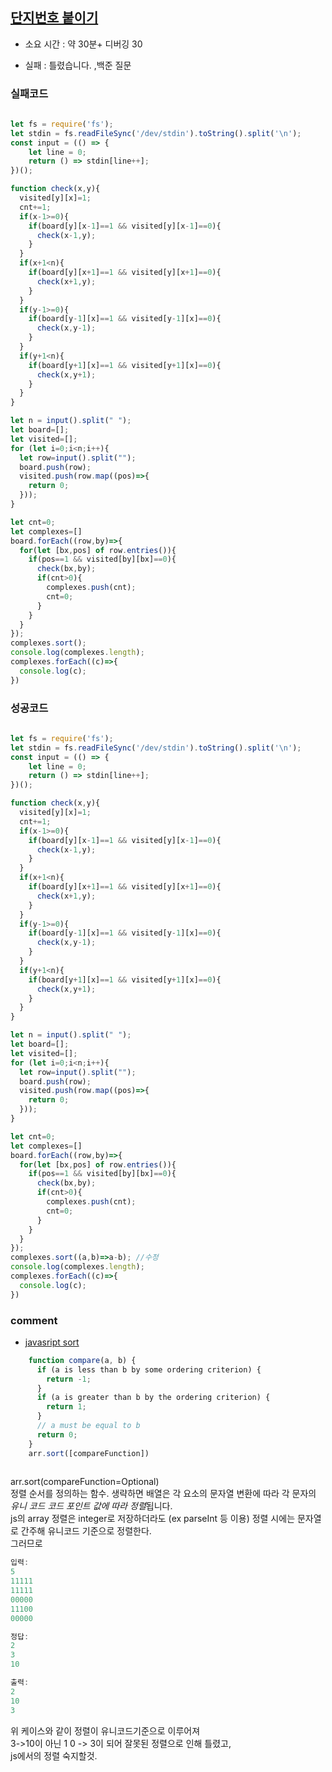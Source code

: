 ## [단지번호 붙이기](https://www.acmicpc.net/problem/2667)
* 소요 시간 : 약 30분+ 디버깅 30
- 실패  : 틀렸습니다. ,백준 질문

### 실패코드
```js
 
let fs = require('fs');
let stdin = fs.readFileSync('/dev/stdin').toString().split('\n');
const input = (() => {
    let line = 0;
    return () => stdin[line++];
})();

function check(x,y){
  visited[y][x]=1;
  cnt+=1;
  if(x-1>=0){
    if(board[y][x-1]==1 && visited[y][x-1]==0){
      check(x-1,y);
    }
  }
  if(x+1<n){
    if(board[y][x+1]==1 && visited[y][x+1]==0){
      check(x+1,y);
    }
  }
  if(y-1>=0){
    if(board[y-1][x]==1 && visited[y-1][x]==0){
      check(x,y-1);
    }
  }
  if(y+1<n){
    if(board[y+1][x]==1 && visited[y+1][x]==0){
      check(x,y+1);
    }
  }
}

let n = input().split(" ");
let board=[];
let visited=[];
for (let i=0;i<n;i++){
  let row=input().split("");
  board.push(row);
  visited.push(row.map((pos)=>{
    return 0;
  }));
}

let cnt=0;
let complexes=[]
board.forEach((row,by)=>{
  for(let [bx,pos] of row.entries()){
    if(pos==1 && visited[by][bx]==0){
      check(bx,by);
      if(cnt>0){
        complexes.push(cnt);
        cnt=0;
      }
    }
  }
});
complexes.sort();
console.log(complexes.length);
complexes.forEach((c)=>{
  console.log(c);
})

```
### 성공코드
```js
 
let fs = require('fs');
let stdin = fs.readFileSync('/dev/stdin').toString().split('\n');
const input = (() => {
    let line = 0;
    return () => stdin[line++];
})();

function check(x,y){
  visited[y][x]=1;
  cnt+=1;
  if(x-1>=0){
    if(board[y][x-1]==1 && visited[y][x-1]==0){
      check(x-1,y);
    }
  }
  if(x+1<n){
    if(board[y][x+1]==1 && visited[y][x+1]==0){
      check(x+1,y);
    }
  }
  if(y-1>=0){
    if(board[y-1][x]==1 && visited[y-1][x]==0){
      check(x,y-1);
    }
  }
  if(y+1<n){
    if(board[y+1][x]==1 && visited[y+1][x]==0){
      check(x,y+1);
    }
  }
}

let n = input().split(" ");
let board=[];
let visited=[];
for (let i=0;i<n;i++){
  let row=input().split("");
  board.push(row);
  visited.push(row.map((pos)=>{
    return 0;
  }));
}

let cnt=0;
let complexes=[]
board.forEach((row,by)=>{
  for(let [bx,pos] of row.entries()){
    if(pos==1 && visited[by][bx]==0){
      check(bx,by);
      if(cnt>0){
        complexes.push(cnt);
        cnt=0;
      }
    }
  }
});
complexes.sort((a,b)=>a-b); //수정
console.log(complexes.length);
complexes.forEach((c)=>{
  console.log(c);
})

```

### comment 


* [javasript sort](https://developer.mozilla.org/ko/docs/Web/JavaScript/Reference/Global_Objects/Array/sort)
```js
    function compare(a, b) {
      if (a is less than b by some ordering criterion) {
        return -1;
      }
      if (a is greater than b by the ordering criterion) {
        return 1;
      }
      // a must be equal to b
      return 0;
    }
    arr.sort([compareFunction])
    
```
arr.sort(compareFunction=Optional)  
정렬 순서를 정의하는 함수. 생략하면 배열은 각 요소의 문자열 변환에 따라 각 문자의 *유니 코드 코드 포인트 값에 따라 정렬*됩니다.  
js의 array 정렬은 integer로 저장하더라도 (ex parseInt 등 이용) 정렬 시에는 문자열로 간주해 유니코드 기준으로 정렬한다.  
그러므로  
```js
입력:
5
11111
11111
00000
11100
00000

정답:
2
3
10

출력:
2
10
3
```
위 케이스와 같이 정렬이 유니코드기준으로 이루어져   
3->10이 아닌 1 0 -> 3이 되어 잘못된 정렬으로 인해 틀렸고,  
js에서의 정렬 숙지할것.

